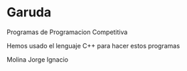 # Garuda
Programas de Programacion Competitiva

Hemos usado el lenguaje C++ para hacer estos programas

Molina
Jorge 
Ignacio